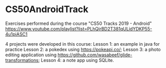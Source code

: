 # CS50AndroidTrack
Exercises performed during the course "CS50 Tracks 2019 - Android"
https://www.youtube.com/playlist?list=PLhQjrBD2T381qULidYDKP55-4u1piASC1

4 projects were developed in this course:
Lesson 1: an example in java for practice
Lesson 2: a pokedex using https://pokeapi.co/;
Lesson 3: a photo editing application using https://github.com/wasabeef/glide-transformations;
Lesson 4: a note app using SQLite.
